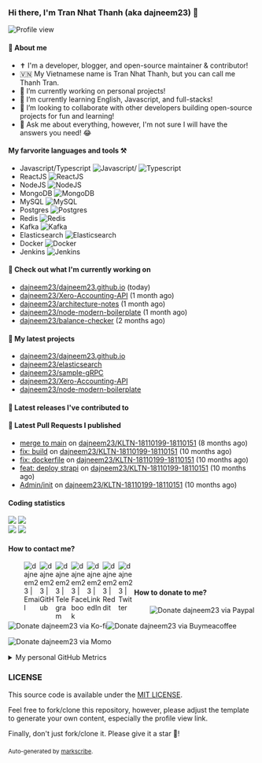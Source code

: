 ### Hi there, I'm Tran Nhat Thanh (aka dajneem23) 👋

<img src="https://komarev.com/ghpvc/?username=dajneem23" alt="Profile view" />

#### 📕 About me

- ✝️ I'm a developer, blogger, and open-source maintainer & contributor!
- 🇻🇳 My Vietnamese name is Tran Nhat Thanh, but you can call me Thanh Tran.
- 🔭 I’m currently working on personal projects!
- 🌱 I’m currently learning English, Javascript, and full-stacks!
- 👯 I’m looking to collaborate with other developers building open-source projects for fun and learning!
- 💬 Ask me about everything, however, I'm not sure I will have the answers you need! 😂

#### My farvorite languages and tools ⚒️
- Javascript/Typescript <img src="https://img.icons8.com/color/48/000000/javascript--v1.png" alt="Javascript" />/ <img src="https://img.icons8.com/color/48/000000/typescript.png" alt="Typescript" />
- ReactJS <img src="https://img.icons8.com/color/48/000000/react-native.png" alt="ReactJS" />
- NodeJS <img src="https://img.icons8.com/color/48/000000/nodejs.png" alt="NodeJS" />
- MongoDB <img src="https://img.icons8.com/color/48/000000/mongodb.png" alt="MongoDB" />
- MySQL <img src="https://img.icons8.com/color/48/000000/mysql-logo.png" alt="MySQL" />
- Postgres <img src="https://img.icons8.com/color/48/000000/postgreesql.png" alt="Postgres" />
- Redis <img src="https://img.icons8.com/color/48/000000/redis.png" alt="Redis" />
- Kafka <img src="https://img.icons8.com/color/48/000000/kafka.png" alt="Kafka" />
- Elasticsearch <img src="https://img.icons8.com/color/48/000000/elasticsearch.png" alt="Elasticsearch" />
- Docker <img src="https://img.icons8.com/color/48/000000/docker.png" alt="Docker" />
- Jenkins <img src="https://img.icons8.com/color/48/000000/jenkins.png" alt="Jenkins" />

#### 👷 Check out what I'm currently working on


- [dajneem23/dajneem23.github.io](https://github.com/dajneem23/dajneem23.github.io) (today)
- [dajneem23/Xero-Accounting-API](https://github.com/dajneem23/Xero-Accounting-API) (1 month ago)
- [dajneem23/architecture-notes](https://github.com/dajneem23/architecture-notes) (1 month ago)
- [dajneem23/node-modern-boilerplate](https://github.com/dajneem23/node-modern-boilerplate) (1 month ago)
- [dajneem23/balance-checker](https://github.com/dajneem23/balance-checker) (2 months ago)

#### 🌱 My latest projects

- [dajneem23/dajneem23.github.io](https://github.com/dajneem23/dajneem23.github.io)
- [dajneem23/elasticsearch](https://github.com/dajneem23/elasticsearch)
- [dajneem23/sample-gRPC](https://github.com/dajneem23/sample-gRPC)
- [dajneem23/Xero-Accounting-API](https://github.com/dajneem23/Xero-Accounting-API)
- [dajneem23/node-modern-boilerplate](https://github.com/dajneem23/node-modern-boilerplate)

#### 🔭 Latest releases I've contributed to


#### 🔨 Latest Pull Requests I published

- [merge to main](https://github.com/dajneem23/KLTN-18110199-18110151/pull/133) on [dajneem23/KLTN-18110199-18110151](https://github.com/dajneem23/KLTN-18110199-18110151) (8 months ago)
- [fix: build](https://github.com/dajneem23/KLTN-18110199-18110151/pull/90) on [dajneem23/KLTN-18110199-18110151](https://github.com/dajneem23/KLTN-18110199-18110151) (10 months ago)
- [fix: dockerfile](https://github.com/dajneem23/KLTN-18110199-18110151/pull/89) on [dajneem23/KLTN-18110199-18110151](https://github.com/dajneem23/KLTN-18110199-18110151) (10 months ago)
- [feat: deploy strapi](https://github.com/dajneem23/KLTN-18110199-18110151/pull/88) on [dajneem23/KLTN-18110199-18110151](https://github.com/dajneem23/KLTN-18110199-18110151) (10 months ago)
- [Admin/init](https://github.com/dajneem23/KLTN-18110199-18110151/pull/87) on [dajneem23/KLTN-18110199-18110151](https://github.com/dajneem23/KLTN-18110199-18110151) (10 months ago)


#### Coding statistics

<img
  src="https://github-profile-summary-cards.vercel.app/api/cards/stats?username=dajneem23&theme=github_dark"
  style="display: inline; width: 320px;"
/>
<img
  src="https://github-profile-summary-cards.vercel.app/api/cards/productive-time?username=dajneem23&theme=github_dark&utcOffset=7"
  style="display: inline; width: 320px;"
/>
<br />
<img
  src="https://github-profile-summary-cards.vercel.app/api/cards/repos-per-language?username=dajneem23&theme=github_dark"
  style="display: inline; width: 320px;"
/>
<img
  src="https://github-profile-summary-cards.vercel.app/api/cards/most-commit-language?username=dajneem23&theme=github_dark"
  style="display: inline; width: 320px;"
/>

#### How to contact me?
[<img align="left" width="32px" src=""                alt="" style="padding-top: 4px;" />][website]
<a href="mailto:dajneem23@gmail.com">
 <img align="left" width="32px" src="https://img.icons8.com/fluency/32/gmail-new.png"    alt="dajneem23 | Email" />
</a>
[<img align="left" width="32px" src="https://img.icons8.com/fluency/32/github.png"       alt="dajneem23 | GitHub" />][github]
[<img align="left" width="32px" src="https://img.icons8.com/fluency/32/telegram-app.png" alt="dajneem23 | Telegram" />][telegram]
[<img align="left" width="32px" src="https://img.icons8.com/fluency/32/facebook.png"     alt="dajneem23 | Facebook" />][facebook]
[<img align="left" width="32px" src="https://img.icons8.com/fluency/32/linkedin.png"     alt="dajneem23 | LinkedIn" />][linkedin]
[<img align="left" width="32px" src="https://img.icons8.com/fluency/32/reddit.png"       alt="dajneem23 | Reddit" />][reddit]
[<img align="left" width="32px" src="https://img.icons8.com/fluency/32/twitter.png"      alt="dajneem23 | Twitter" />][twitter]

<br/>
<br/>


#### How to donate to me?
[<img align="left" width="32px" src=""                alt="" style="padding-top: 4px;" />][website]
[<img align="left" height="32px" src="https://www.paypalobjects.com/paypal-ui/logos/svg/paypal-color.svg"  alt="Donate dajneem23 via Paypal" />][paypal]
[<img align="left" height="32px" src="https://storage.ko-fi.com/cdn/brandasset/kofi_bg_tag_white.png"      alt="Donate dajneem23 via  Ko-fi" />][kofi]
[<img align="left" height="32px" src="https://cdn.buymeacoffee.com/buttons/v2/default-yellow.png"          alt="Donate dajneem23 via Buymeacoffee" />][buymeacoffee]
[<img align="left" height="32px" src="https://upload.wikimedia.org/wikipedia/vi/f/fe/MoMo_Logo.png"         alt="Donate dajneem23 via Momo" />][momo]
<br/>
<br/>


[website]: https://dajneem23.github.io
[email]: dajneem23@gmail.com
[github]: https://github.com/dajneem23
[telegram]: https://t.me/thanhtran2704
[twitter]: https://twitter.com/Thanh06660548
[linkedin]: https://www.linkedin.com/in/thanhtran2704
[facebook]: https://www.facebook.com/thanhtran2704
[reddit]: https://www.reddit.com/user/dajneem23
[paypal]: https://paypal.me/dajneem23
[kofi]: https://ko-fi.com/dajneem23
[buymeacoffee]: https://buymeacoffee.com/dajneem23
[momo]: https://me.momo.vn/dajneem23
<br/>
<br/>

<details>
  <summary>My personal GitHub Metrics</summary>
  <br/>
  <img src="./github_metrics_01.svg" />
  <img src="./github_metrics_02.svg" />
</details>

### LICENSE

This source code is available under the [MIT LICENSE](/LICENSE).

Feel free to fork/clone this repository, however, please adjust the template to generate your own content, especially the profile view link.

Finally, don't just fork/clone it. Please give it a star :star2:!

<sub>Auto-generated by [markscribe](https://github.com/muesli/markscribe).</sub>
